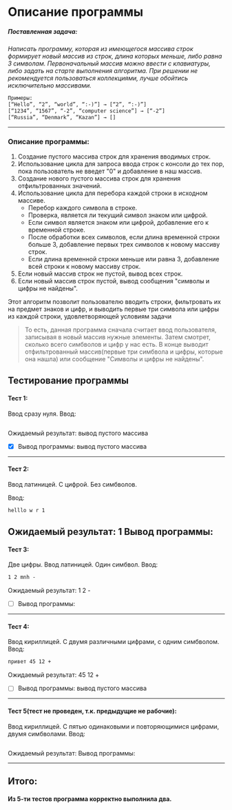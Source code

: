 # Описание программы

##### Поставленная задача:
*Написать программу, которая из имеющегося массива строк формирует новый массив из строк, длина которых меньше, либо равна 3 символам. Первоначальный массив можно ввести с клавиатуры, либо задать на старте выполнения алгоритма. При решении не рекомендуется пользоваться коллекциями, лучше обойтись исключительно массивами.*

```html
Примеры:
[“Hello”, “2”, “world”, “:-)”] → [“2”, “:-)”]
[“1234”, “1567”, “-2”, “computer science”] → [“-2”]
[“Russia”, “Denmark”, “Kazan”] → []
```
--- 



### Описание программы:

1. Создание пустого массива строк для хранения вводимых строк.
2. Использование цикла для запроса ввода строк с консоли до тех пор, пока пользователь не введет "0" и добавление в наш массив.
3. Создание нового пустого массива строк для хранения отфильтрованных значений.
4. Использование цикла для перебора каждой строки в исходном массиве.
   - Перебор каждого символа в строке.
   - Проверка, является ли текущий символ знаком или цифрой.
   - Если символ является знаком или цифрой, добавление его к временной строке.
   - После обработки всех символов, если длина временной строки больше 3, добавление первых трех символов к новому массиву строк.
   - Если длина временной строки меньше или равна 3, добавление всей строки к новому массиву строк.
5. Если новый массив строк не пустой, вывод всех строк.
6. Если новый массив строк пустой, вывод сообщения "символы и цифры не найдены".

Этот алгоритм позволит пользователю вводить строки, фильтровать их на предмет знаков и цифр, и выводить первые три символа или цифры из каждой строки, удовлетворяющей условиям задачи


>  То есть, данная программа сначала считает ввод пользователя, записывая в новый массив нужные элементы. Затем смотрет, сколько всего симбволов и цифр у нас есть. В конце выводит отфильтрованный массив(первые три симбвола и цифры, которые она нашла) или сообщение "Символы и цифры не найдены".



## Тестирование программы
#### Тест 1: 
Ввод сразу нуля. 
Ввод:
```html

```
Ожидаемый результат: вывод пустого массива
- [X] Вывод программы: вывод пустого массива
--- 

#### Тест 2: 
Ввод латиницей. С цифрой. Без симбволов.

Ввод:
```html
helllo w r 1
```
Ожидаемый результат: 1
Вывод программы: 
--- 


#### Тест 3: 
Две цифры. Ввод латиницей. Один симбвол.
Ввод:
```html
1 2 mnh - 
```
Ожидаемый результат: 1 2 - 
- [ ] Вывод программы: 



--- 
#### Тест 4: 
Ввод кириллицей. С двумя различными цифрами, с одним симбволом.
Ввод:
```html
привет 45 12 +
```
Ожидаемый результат: 45 12 +
- [ ] Вывод программы: вывод пустого массива

--- 
#### Тест 5(тест не проведен, т.к. предыдущие не рабочие): 
Ввод кириллицей. С пятью одинаковыми и повторяющимися цифрами, двумя симбволами. 
Ввод:
```html

```
Ожидаемый результат: 
Вывод программы: 

--- 
## Итого: 
#### Из 5-ти тестов программа корректно выполнила два. 
